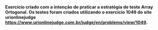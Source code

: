 **Exercício criado com a intenção de praticar a estratégia de teste Array Ortogonal. Os testes foram criados utilizando o exercício 1049 do site urionlinejudge https://www.urionlinejudge.com.br/judge/en/problems/view/1049.**